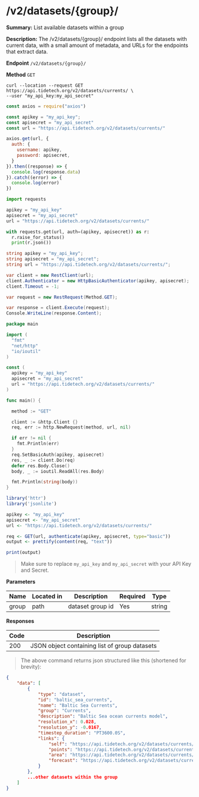 # /v2/datasets/{group}/

**Summary:** List available datasets within a group

**Description:** The /v2/datasets/{group}/ endpoint lists all the datasets with
current data, with a small amount of metadata, and URLs for the
endpoints that extract data.

**Endpoint** `/v2/datasets/{group}/`

**Method** `GET`


```shell
curl --location --request GET https://api.tidetech.org/v2/datasets/currents/ \
--user "my_api_key:my_api_secret"
```

```javascript
const axios = require("axios")

const apikey = "my_api_key";
const apisecret = "my_api_secret"
const url = "https://api.tidetech.org/v2/datasets/currents/"

axios.get(url, {
  auth: {
    username: apikey,
    password: apisecret,
  }
}).then((response) => {
  console.log(response.data)
}).catch((error) => {
  console.log(error)
})
```

```python
import requests

apikey = "my_api_key"
apisecret = "my_api_secret"
url = "https://api.tidetech.org/v2/datasets/currents/"

with requests.get(url, auth=(apikey, apisecret)) as r:
  r.raise_for_status()
  print(r.json())
```

```csharp
string apikey = "my_api_key";
string apisecret = "my_api_secret";
string url = "https://api.tidetech.org/v2/datasets/currents/";

var client = new RestClient(url);
client.Authenticator = new HttpBasicAuthenticator(apikey, apisecret);
client.Timeout = -1;

var request = new RestRequest(Method.GET);

var response = client.Execute(request);
Console.WriteLine(response.Content);
```

```go
package main

import (
  "fmt"
  "net/http"
  "io/ioutil"
)

const (
  apikey = "my_api_key"
  apisecret = "my_api_secret"
  url = "https://api.tidetech.org/v2/datasets/currents/"
)

func main() {

  method := "GET"

  client := &http.Client {}
  req, err := http.NewRequest(method, url, nil)

  if err != nil {
    fmt.Println(err)
  }
  req.SetBasicAuth(apikey, apisecret)
  res, _ := client.Do(req)
  defer res.Body.Close()
  body, _ := ioutil.ReadAll(res.Body)

  fmt.Println(string(body))
}
```

```r
library('httr')
library('jsonlite')

apikey <- "my_api_key"
apisecret <- "my_api_secret"
url <- "https://api.tidetech.org/v2/datasets/currents/"

req <- GET(url, authenticate(apikey, apisecret, type="basic"))
output <- prettify(content(req, "text"))

print(output)
```

> Make sure to replace `my_api_key` and `my_api_secret` with your API Key and Secret.


**Parameters**

| Name | Located in | Description | Required | Type |
| ---- | ---------- | ----------- | -------- | ---- |
| group | path | dataset group id | Yes | string |

**Responses**

| Code | Description |
| ---- | ----------- |
| 200 | JSON object containing list of group datasets |


> The above command returns json structured like this (shortened for brevity):

```json
{
    "data": [
        {
            "type": "dataset",
            "id": "baltic_sea_currents",
            "name": "Baltic Sea Currents",
            "group": "Currents",
            "description": "Baltic Sea ocean currents model",
            "resolution_x": 0.028,
            "resolution_y": -0.0167,
            "timestep_duration": "PT3600.0S",
            "links": {
                "self": "https://api.tidetech.org/v2/datasets/currents/baltic_sea_currents/",
                "points": "https://api.tidetech.org/v2/datasets/currents/baltic_sea_currents/points/",
                "area": "https://api.tidetech.org/v2/datasets/currents/baltic_sea_currents/area/",
                "forecast": "https://api.tidetech.org/v2/datasets/currents/baltic_sea_currents/forecast/"
            }
        },
        ...other datasets within the group
    ]
}
```